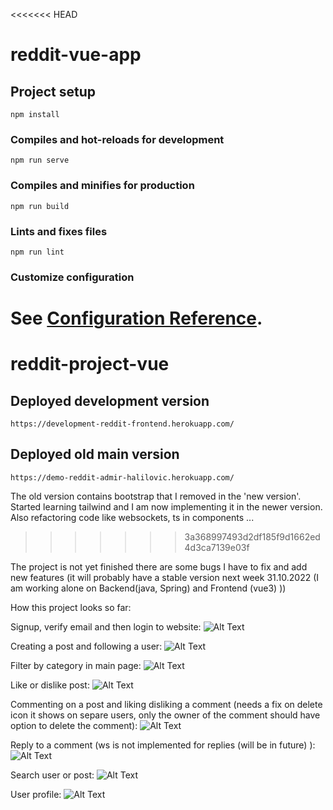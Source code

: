 <<<<<<< HEAD
# reddit-vue-app

## Project setup
```
npm install
```

### Compiles and hot-reloads for development
```
npm run serve
```

### Compiles and minifies for production
```
npm run build
```

### Lints and fixes files
```
npm run lint
```

### Customize configuration
See [Configuration Reference](https://cli.vuejs.org/config/).
=======
# reddit-project-vue

## Deployed development version
```
https://development-reddit-frontend.herokuapp.com/
```

## Deployed old main version
```
https://demo-reddit-admir-halilovic.herokuapp.com/
```

The old version contains bootstrap that I removed in the 'new version'. Started learning tailwind and I am now implementing it in the newer version.
Also refactoring code like websockets, ts in components ...


>>>>>>> 3a368997493d2df185f9d1662ed4d3ca7139e03f

The project is not yet finished there are some bugs I have to fix and add new features (it will probably have a stable version next week 31.10.2022 (I am working alone on Backend(java, Spring) and Frontend (vue3) ))

How this project looks so far: 

Signup, verify email and then login to website:
![Alt Text](https://res.cloudinary.com/dzatojfyn/image/upload/v1666826658/signup_verify_login_fp9wki.gif)

Creating a post and following a user:
![Alt Text](https://res.cloudinary.com/dzatojfyn/image/upload/v1666827433/notifications_new_fpwgtx.gif)

Filter by category in main page:
![Alt Text](https://res.cloudinary.com/dzatojfyn/image/upload/v1666826265/filter_by_category_rwugok.gif)

Like or dislike post:
![Alt Text](https://res.cloudinary.com/dzatojfyn/image/upload/v1666826263/like_dislike_mpigfl.gif)

Commenting on a post and liking disliking a comment (needs a fix on delete icon it shows on separe users, only the owner of the comment should have option to delete the comment):
![Alt Text](https://res.cloudinary.com/dzatojfyn/image/upload/v1666826264/bolji_komentari_pyun44.gif)

Reply to a comment (ws is not implemented for replies (will be in future) ):
![Alt Text](https://res.cloudinary.com/dzatojfyn/image/upload/v1666826266/reply_l7ily3.gif)

Search user or post: 
![Alt Text](https://res.cloudinary.com/dzatojfyn/image/upload/v1666826264/search_cbj7xe.gif)

User profile: 
![Alt Text](https://res.cloudinary.com/dzatojfyn/image/upload/v1666826267/user_profile_svhx8c.gif)


